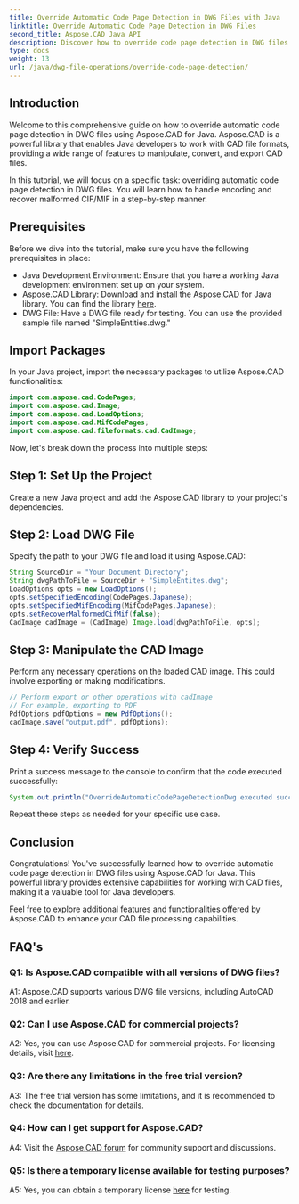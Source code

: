 ```yaml
---
title: Override Automatic Code Page Detection in DWG Files with Java
linktitle: Override Automatic Code Page Detection in DWG Files
second_title: Aspose.CAD Java API
description: Discover how to override code page detection in DWG files with Aspose.CAD for Java. Efficiently handle encoding and recover malformed CIF/MIF.
type: docs
weight: 13
url: /java/dwg-file-operations/override-code-page-detection/
---
```

## Introduction

Welcome to this comprehensive guide on how to override automatic code page detection in DWG files using Aspose.CAD for Java. Aspose.CAD is a powerful library that enables Java developers to work with CAD file formats, providing a wide range of features to manipulate, convert, and export CAD files.

In this tutorial, we will focus on a specific task: overriding automatic code page detection in DWG files. You will learn how to handle encoding and recover malformed CIF/MIF in a step-by-step manner.

## Prerequisites

Before we dive into the tutorial, make sure you have the following prerequisites in place:

- Java Development Environment: Ensure that you have a working Java development environment set up on your system.
- Aspose.CAD Library: Download and install the Aspose.CAD for Java library. You can find the library [here](https://releases.aspose.com/cad/java/).
- DWG File: Have a DWG file ready for testing. You can use the provided sample file named "SimpleEntities.dwg."

## Import Packages

In your Java project, import the necessary packages to utilize Aspose.CAD functionalities:

```java
import com.aspose.cad.CodePages;
import com.aspose.cad.Image;
import com.aspose.cad.LoadOptions;
import com.aspose.cad.MifCodePages;
import com.aspose.cad.fileformats.cad.CadImage;
```

Now, let's break down the process into multiple steps:

## Step 1: Set Up the Project

Create a new Java project and add the Aspose.CAD library to your project's dependencies.

## Step 2: Load DWG File

Specify the path to your DWG file and load it using Aspose.CAD:

```java
String SourceDir = "Your Document Directory";
String dwgPathToFile = SourceDir + "SimpleEntites.dwg";
LoadOptions opts = new LoadOptions();
opts.setSpecifiedEncoding(CodePages.Japanese);
opts.setSpecifiedMifEncoding(MifCodePages.Japanese);
opts.setRecoverMalformedCifMif(false);
CadImage cadImage = (CadImage) Image.load(dwgPathToFile, opts);
```

## Step 3: Manipulate the CAD Image

Perform any necessary operations on the loaded CAD image. This could involve exporting or making modifications.

```java
// Perform export or other operations with cadImage
// For example, exporting to PDF
PdfOptions pdfOptions = new PdfOptions();
cadImage.save("output.pdf", pdfOptions);
```

## Step 4: Verify Success

Print a success message to the console to confirm that the code executed successfully:

```java
System.out.println("OverrideAutomaticCodePageDetectionDwg executed successfully");
```

Repeat these steps as needed for your specific use case.

## Conclusion

Congratulations! You've successfully learned how to override automatic code page detection in DWG files using Aspose.CAD for Java. This powerful library provides extensive capabilities for working with CAD files, making it a valuable tool for Java developers.

Feel free to explore additional features and functionalities offered by Aspose.CAD to enhance your CAD file processing capabilities.

## FAQ's

### Q1: Is Aspose.CAD compatible with all versions of DWG files?

A1: Aspose.CAD supports various DWG file versions, including AutoCAD 2018 and earlier.

### Q2: Can I use Aspose.CAD for commercial projects?

A2: Yes, you can use Aspose.CAD for commercial projects. For licensing details, visit [here](https://purchase.aspose.com/buy).

### Q3: Are there any limitations in the free trial version?

A3: The free trial version has some limitations, and it is recommended to check the documentation for details.

### Q4: How can I get support for Aspose.CAD?

A4: Visit the [Aspose.CAD forum](https://forum.aspose.com/c/cad/19) for community support and discussions.

### Q5: Is there a temporary license available for testing purposes?

A5: Yes, you can obtain a temporary license [here](https://purchase.aspose.com/temporary-license/) for testing.
